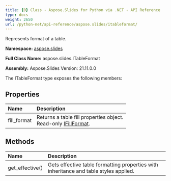 ```yaml
---
title: {0} Class - Aspose.Slides for Python via .NET - API Reference
type: docs
weight: 2650
url: /python-net/api-reference/aspose.slides/itableformat/
---
```


Represents format of a table.

**Namespace:** [aspose.slides](/python-net/api-reference/aspose.slides/)

**Full Class Name:** aspose.slides.ITableFormat

**Assembly:**  Aspose.Slides Version: 21.11.0.0

The ITableFormat type exposes the following members:
## **Properties**
|**Name**|**Description**|
| :- | :- |
|fill_format|Returns a table fill properties object.<br/>            Read-only [IFillFormat](/python-net/api-reference/aspose.slides/ifillformat/).|
## **Methods**
|**Name**|**Description**|
| :- | :- |
|get_effective()|Gets effective table formatting properties with inheritance and table styles applied.|

